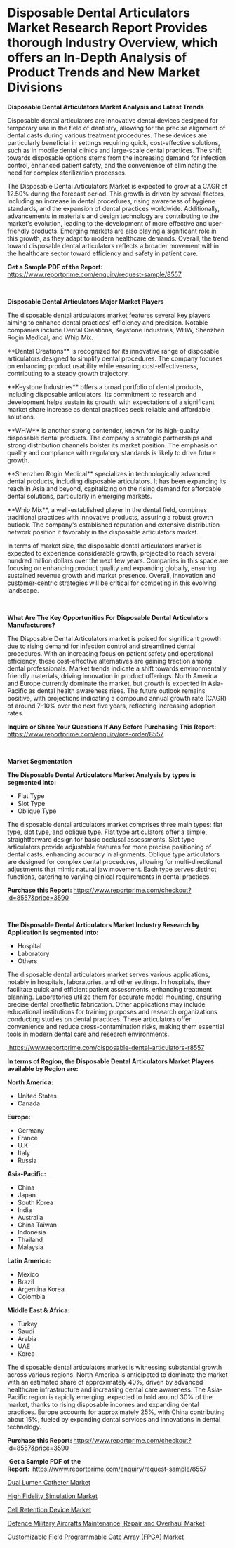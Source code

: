 <p><h1>Disposable Dental Articulators Market Research Report Provides thorough Industry Overview, which offers an In-Depth Analysis of Product Trends and New Market Divisions</h1></p><p><strong>Disposable Dental Articulators Market Analysis and Latest Trends</strong></p>
<p><p>Disposable dental articulators are innovative dental devices designed for temporary use in the field of dentistry, allowing for the precise alignment of dental casts during various treatment procedures. These devices are particularly beneficial in settings requiring quick, cost-effective solutions, such as in mobile dental clinics and large-scale dental practices. The shift towards disposable options stems from the increasing demand for infection control, enhanced patient safety, and the convenience of eliminating the need for complex sterilization processes.</p><p>The Disposable Dental Articulators Market is expected to grow at a CAGR of 12.50% during the forecast period. This growth is driven by several factors, including an increase in dental procedures, rising awareness of hygiene standards, and the expansion of dental practices worldwide. Additionally, advancements in materials and design technology are contributing to the market's evolution, leading to the development of more effective and user-friendly products. Emerging markets are also playing a significant role in this growth, as they adapt to modern healthcare demands. Overall, the trend toward disposable dental articulators reflects a broader movement within the healthcare sector toward efficiency and safety in patient care.</p></p>
<p><strong>Get a Sample PDF of the Report:&nbsp;</strong> <a href="https://www.reportprime.com/enquiry/request-sample/8557?utm_campaign=60&utm_medium=2&utm_source=Github&utm_content=ia&utm_term=27112024&utm_id=disposable-dental-articulators">https://www.reportprime.com/enquiry/request-sample/8557</a></p>
<p>&nbsp;</p>
<p><strong>Disposable Dental Articulators Major Market Players</strong></p>
<p><p>The disposable dental articulators market features several key players aiming to enhance dental practices' efficiency and precision. Notable companies include Dental Creations, Keystone Industries, WHW, Shenzhen Rogin Medical, and Whip Mix.</p><p>**Dental Creations** is recognized for its innovative range of disposable articulators designed to simplify dental procedures. The company focuses on enhancing product usability while ensuring cost-effectiveness, contributing to a steady growth trajectory. </p><p>**Keystone Industries** offers a broad portfolio of dental products, including disposable articulators. Its commitment to research and development helps sustain its growth, with expectations of a significant market share increase as dental practices seek reliable and affordable solutions.</p><p>**WHW** is another strong contender, known for its high-quality disposable dental products. The company's strategic partnerships and strong distribution channels bolster its market position. The emphasis on quality and compliance with regulatory standards is likely to drive future growth.</p><p>**Shenzhen Rogin Medical** specializes in technologically advanced dental products, including disposable articulators. It has been expanding its reach in Asia and beyond, capitalizing on the rising demand for affordable dental solutions, particularly in emerging markets.</p><p>**Whip Mix**, a well-established player in the dental field, combines traditional practices with innovative products, assuring a robust growth outlook. The company's established reputation and extensive distribution network position it favorably in the disposable articulators market.</p><p>In terms of market size, the disposable dental articulators market is expected to experience considerable growth, projected to reach several hundred million dollars over the next few years. Companies in this space are focusing on enhancing product quality and expanding globally, ensuring sustained revenue growth and market presence. Overall, innovation and customer-centric strategies will be critical for competing in this evolving landscape.</p></p>
<p>&nbsp;</p>
<p><strong>What Are The Key Opportunities For Disposable Dental Articulators Manufacturers?</strong></p>
<p><p>The Disposable Dental Articulators market is poised for significant growth due to rising demand for infection control and streamlined dental procedures. With an increasing focus on patient safety and operational efficiency, these cost-effective alternatives are gaining traction among dental professionals. Market trends indicate a shift towards environmentally friendly materials, driving innovation in product offerings. North America and Europe currently dominate the market, but growth is expected in Asia-Pacific as dental health awareness rises. The future outlook remains positive, with projections indicating a compound annual growth rate (CAGR) of around 7-10% over the next five years, reflecting increasing adoption rates.</p></p>
<p><strong>Inquire or Share Your Questions If Any Before Purchasing This Report:</strong> <a href="https://www.reportprime.com/enquiry/pre-order/8557?utm_campaign=60&utm_medium=2&utm_source=Github&utm_content=ia&utm_term=27112024&utm_id=disposable-dental-articulators">https://www.reportprime.com/enquiry/pre-order/8557</a></p>
<p>&nbsp;</p>
<p><strong>Market Segmentation</strong></p>
<p><strong>The Disposable Dental Articulators Market Analysis by types is segmented into:</strong></p>
<p><ul><li>Flat Type</li><li>Slot Type</li><li>Oblique Type</li></ul></p>
<p><p>The disposable dental articulators market comprises three main types: flat type, slot type, and oblique type. Flat type articulators offer a simple, straightforward design for basic occlusal assessments. Slot type articulators provide adjustable features for more precise positioning of dental casts, enhancing accuracy in alignments. Oblique type articulators are designed for complex dental procedures, allowing for multi-directional adjustments that mimic natural jaw movement. Each type serves distinct functions, catering to varying clinical requirements in dental practices.</p></p>
<p><strong>Purchase this Report:&nbsp;</strong><a href="https://www.reportprime.com/checkout?id=8557&price=3590&utm_campaign=60&utm_medium=2&utm_source=Github&utm_content=ia&utm_term=27112024&utm_id=disposable-dental-articulators">https://www.reportprime.com/checkout?id=8557&price=3590</a></p>
<p>&nbsp;</p>
<p><strong>The Disposable Dental Articulators Market Industry Research by Application is segmented into:</strong></p>
<p><ul><li>Hospital</li><li>Laboratory</li><li>Others</li></ul></p>
<p><p>The disposable dental articulators market serves various applications, notably in hospitals, laboratories, and other settings. In hospitals, they facilitate quick and efficient patient assessments, enhancing treatment planning. Laboratories utilize them for accurate model mounting, ensuring precise dental prosthetic fabrication. Other applications may include educational institutions for training purposes and research organizations conducting studies on dental practices. These articulators offer convenience and reduce cross-contamination risks, making them essential tools in modern dental care and research environments.</p></p>
<p><a href="https://www.reportprime.com/disposable-dental-articulators-r8557?utm_campaign=60&utm_medium=2&utm_source=Github&utm_content=ia&utm_term=27112024&utm_id=disposable-dental-articulators">&nbsp;https://www.reportprime.com/disposable-dental-articulators-r8557</a></p>
<p><strong>In terms of Region, the Disposable Dental Articulators Market Players available by Region are:</strong></p>
<p>
    <p> <strong> North America: </strong>
        <ul>
            <li>United States</li>
            <li>Canada</li>
        </ul>
        </p> 
    <p> <strong> Europe: </strong>
        <ul>
            <li>Germany</li>
            <li>France</li>
            <li>U.K.</li>
            <li>Italy</li>
            <li>Russia</li>
        </ul>
        </p> 
    <p> <strong> Asia-Pacific: </strong>
        <ul>
            <li>China</li>
            <li>Japan</li>
            <li>South Korea</li>
            <li>India</li>
            <li>Australia</li>
            <li>China Taiwan</li>
            <li>Indonesia</li>
            <li>Thailand</li>
            <li>Malaysia</li>
        </ul>
        </p> 
    <p> <strong> Latin America: </strong>
        <ul>
            <li>Mexico</li>
            <li>Brazil</li>
            <li>Argentina Korea</li>
            <li>Colombia</li>
        </ul>
        </p> 
    <p> <strong> Middle East & Africa: </strong>
        <ul>
            <li>Turkey</li>
            <li>Saudi</li>
            <li>Arabia</li>
            <li>UAE</li>
            <li>Korea</li>
        </ul>
    </p>
    </p>
<p><p>The disposable dental articulators market is witnessing substantial growth across various regions. North America is anticipated to dominate the market with an estimated share of approximately 40%, driven by advanced healthcare infrastructure and increasing dental care awareness. The Asia-Pacific region is rapidly emerging, expected to hold around 30% of the market, thanks to rising disposable incomes and expanding dental practices. Europe accounts for approximately 25%, with China contributing about 15%, fueled by expanding dental services and innovations in dental technology.</p></p>
<p><strong>Purchase this Report: </strong><a href="https://www.reportprime.com/checkout?id=8557&price=3590&utm_campaign=60&utm_medium=2&utm_source=Github&utm_content=ia&utm_term=27112024&utm_id=disposable-dental-articulators">https://www.reportprime.com/checkout?id=8557&price=3590</a></p>
<p>&nbsp;<strong>Get a Sample PDF of the Report:&nbsp;&nbsp;</strong><a href="https://www.reportprime.com/enquiry/request-sample/8557?utm_campaign=60&utm_medium=2&utm_source=Github&utm_content=ia&utm_term=27112024&utm_id=disposable-dental-articulators">https://www.reportprime.com/enquiry/request-sample/8557</a></p>
<p><strong></strong></p>
<p><p><a href="https://github.com/NargisHussain432/Market-Research-Report-List-1/blob/main/dual-lumen-catheter-market.md?utm_campaign=60&utm_medium=2&utm_source=Github&utm_content=ia&utm_term=27112024&utm_id=disposable-dental-articulators">Dual Lumen Catheter Market</a></p><p><a href="https://www.linkedin.com/pulse/thorough-review-high-fidelity-simulation-market-size-share-revenue-2tw1f?utm_campaign=60&utm_medium=2&utm_source=Github&utm_content=ia&utm_term=27112024&utm_id=disposable-dental-articulators">High Fidelity Simulation Market</a></p><p><a href="https://github.com/FahadAhmed223/Market-Research-Report-List-1/blob/main/cell-retention-device-market.md?utm_campaign=60&utm_medium=2&utm_source=Github&utm_content=ia&utm_term=27112024&utm_id=disposable-dental-articulators">Cell Retention Device Market</a></p><p><a href="https://issuu.com/reportprime-2/docs/defence-military-aircrafts-maintena_e10f74fc52aae6?utm_campaign=60&utm_medium=2&utm_source=Github&utm_content=ia&utm_term=27112024&utm_id=disposable-dental-articulators">Defence Military Aircrafts Maintenance, Repair and Overhaul Market</a></p><p><a href="https://issuu.com/reportprime-2/docs/customizable-field-programmable-gat_7f9aa30d500ed9?utm_campaign=60&utm_medium=2&utm_source=Github&utm_content=ia&utm_term=27112024&utm_id=disposable-dental-articulators">Customizable Field Programmable Gate Array (FPGA) Market</a></p></p>